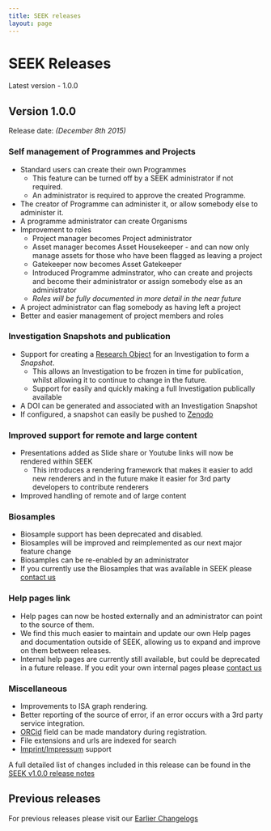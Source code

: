 ```yaml
---
title: SEEK releases
layout: page
---
```


# SEEK Releases

Latest version - 1.0.0

## Version 1.0.0

Release date: _(December 8th 2015)_

### Self management of Programmes and Projects

* Standard users can create their own Programmes
  * This feature can be turned off by a SEEK administrator if not required.
  * An administrator is required to approve the created Programme.
* The creator of Programme can administer it, or allow somebody else to administer it.
* A programme administrator can create Organisms
* Improvement to roles
  * Project manager becomes Project administrator
  * Asset manager becomes Asset Housekeeper - and can now only manage assets for those who have been flagged as leaving a project
  * Gatekeeper now becomes Asset Gatekeeper
  * Introduced Programme adminstrator, who can create and projects and become their administrator or assign somebody else as an administrator
  * _Roles will be fully documented in more detail in the near future_
* A project administrator can flag somebody as having left a project
* Better and easier management of project members and roles

### Investigation Snapshots and publication

* Support for creating a [Research Object](http://www.researchobject.org/) for an Investigation to form a *Snapshot*.
  * This allows an Investigation to be frozen in time for publication, whilst allowing it to continue to change in the future.
  * Support for easily and quickly making a full Investigation publically available
* A DOI can be generated and associated with an Investigation Snapshot
* If configured, a snapshot can easily be pushed to [Zenodo](https://zenodo.org/)

### Improved support for remote and large content

* Presentations added as Slide share or Youtube links will now be rendered within SEEK
  * This introduces a rendering framework that makes it easier to add new renderers and in the future make it easier for 3rd party developers to contribute renderers
* Improved handling of remote and of large content

### Biosamples

* Biosample support has been deprecated and disabled.
* Biosamples will be improved and reimplemented as our next major feature change
* Biosamples can be re-enabled by an administrator
* If you currently use the Biosamples that was available in SEEK please [contact us](/contacting_us.html)

### Help pages link

* Help pages can now be hosted externally and an administrator can point to the source of them.
* We find this much easier to maintain and update our own Help pages and documentation outside of SEEK, allowing us to expand and improve on them between releases.
* Internal help pages are currently still available, but could be deprecated in a future release. If you edit your own internal pages please [contact us](/contacting_us.html)

### Miscellaneous

* Improvements to ISA graph rendering.
* Better reporting of the source of error, if an error occurs with a 3rd party service integration.
* [ORCid](http://orcid.org/) field can be made mandatory during registration.
* File extensions and urls are indexed for search
* [Imprint/Impressum](https://en.wikipedia.org/wiki/Impressum) support



A full detailed list of changes included in this release can be found in the [SEEK v1.0.0 release notes](release-notes-1.0.0.html)

## Previous releases

For previous releases please visit our [Earlier Changelogs](http://seek4science.org/changes)
